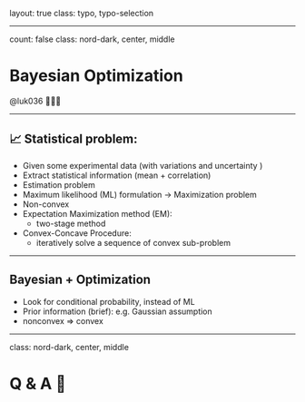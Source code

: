 layout: true
class: typo, typo-selection

---

count: false
class: nord-dark, center, middle

# Bayesian Optimization

@luk036 👨🏻‍🏫

---

## 📈 Statistical problem:

- Given some experimental data (with variations and uncertainty )
- Extract statistical information (mean + correlation)
- Estimation problem
- Maximum likelihood (ML) formulation -> Maximization problem
- Non-convex
- Expectation Maximization method (EM):
  - two-stage method
- Convex-Concave Procedure:
  - iteratively solve a sequence of convex sub-problem

---

## Bayesian + Optimization

- Look for conditional probability, instead of ML
- Prior information (brief): e.g. Gaussian assumption
- nonconvex => convex

---

class: nord-dark, center, middle

# Q & A 🙋
